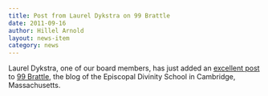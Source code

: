 ```yaml
---
title: Post from Laurel Dykstra on 99 Brattle
date: 2011-09-16
author: Hillel Arnold
layout: news-item
category: news
---
```

Laurel Dykstra, one of our board members, has just added an [excellent post](http://99brattle.blogspot.com/2011/09/by-laurel-dykstra-i-researched-my-book.html) to [99 Brattle](http://99brattle.blogspot.com/), the blog of the Episcopal Divinity School in Cambridge, Massachusetts.
